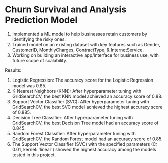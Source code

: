 # Churn Survival and Analysis Prediction Model
1. Implemented a ML model to help businesses retain customers by identifying the risky ones.
2. Trained model on an existing dataset with key features such as Gender, CustomerID, MonthlyCharges, ContractType, & InternetService.
3. Working on building an interactive app/interface for business use, with future scope of scalability.


Results: 
1. Logistic Regression: The accuracy score for the Logistic Regression model was 0.85.
2. K-Nearest Neighbors (KNN): After hyperparameter tuning with GridSearchCV, the best KNN model achieved an accuracy score of 0.88.
3. Support Vector Classifier (SVC): After hyperparameter tuning with GridSearchCV, the best SVC model achieved the highest accuracy score of 0.885.
4. Decision Tree Classifier: After hyperparameter tuning with GridSearchCV, the best Decision Tree model had an accuracy score of 0.845.
5. Random Forest Classifier: After hyperparameter tuning with GridSearchCV, the Random Forest model had an accuracy score of 0.85.
6. The Support Vector Classifier (SVC) with the specified parameters (C: 0.01, kernel: 'linear') showed the highest accuracy among the models tested in this project.

